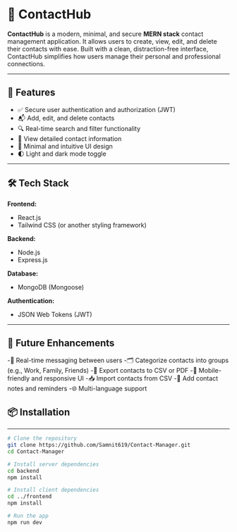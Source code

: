 # 📇 ContactHub

**ContactHub** is a modern, minimal, and secure **MERN stack** contact management application. It allows users to create, view, edit, and delete their contacts with ease. Built with a clean, distraction-free interface, ContactHub simplifies how users manage their personal and professional connections.

---

## 🚀 Features

- ✅ Secure user authentication and authorization (JWT)  
- 📬 Add, edit, and delete contacts  
- 🔍 Real-time search and filter functionality  
- 🧾 View detailed contact information  
- 🎨 Minimal and intuitive UI design
- 🌓 Light and dark mode toggle
---

## 🛠️ Tech Stack

**Frontend:**  
- React.js  
- Tailwind CSS (or another styling framework)

**Backend:**  
- Node.js  
- Express.js  

**Database:**  
- MongoDB (Mongoose)

**Authentication:**  
- JSON Web Tokens (JWT)

---
## 🧠 Future Enhancements

-💬 Real-time messaging between users
-🗂️ Categorize contacts into groups (e.g., Work, Family, Friends)
-📄 Export contacts to CSV or PDF
-📱 Mobile-friendly and responsive UI
-📥 Import contacts from CSV
-🔔 Add contact notes and reminders
-🌐 Multi-language support
## 📦 Installation
---
```bash
# Clone the repository
git clone https://github.com/Samnit619/Contact-Manager.git
cd Contact-Manager

# Install server dependencies
cd backend
npm install

# Install client dependencies
cd ../frontend
npm install

# Run the app
npm run dev



